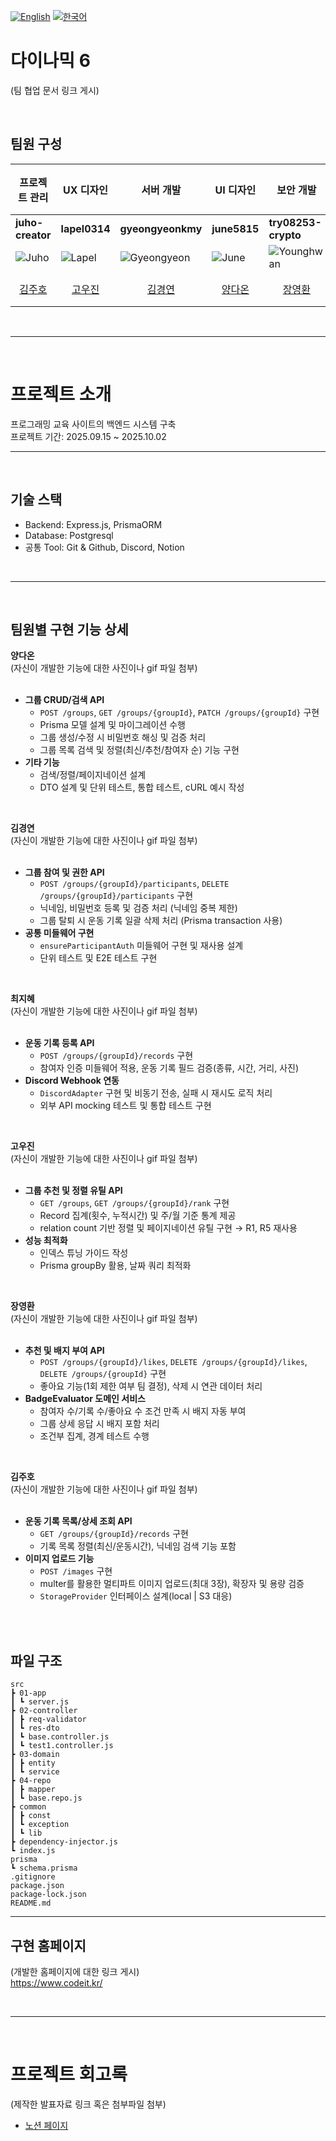 
  [![English](https://img.shields.io/badge/lang-English-blue.svg)](https://github.com/Sprint-Basic-Project/nb05-seven-dynamic6/tree/develop/README.EN.md)
  [![한국어](https://img.shields.io/badge/lang-한국어-red.svg)](https://github.com/Sprint-Basic-Project/nb05-seven-dynamic6/tree/develop)
  
  
  # 다이나믹 6
  (팀 협업 문서 링크 게시) 
  
  
  </br>
  
  ## 팀원 구성
  | 프로젝트 관리 | UX 디자인 | 서버 개발 | UI 디자인 | 보안 개발 | 데이터 분석 |
  |---------------------|---------------------------|---------------------|----------------|----------------|----------------|
  | **juho-creator** | **lapel0314** | **gyeongyeonkmy** | **june5815** | **try08253-crypto** | **918-jihye** |
  | ![Juho](https://avatars.githubusercontent.com/juho-creator) | ![Lapel](https://avatars.githubusercontent.com/lapel0314) | ![Gyeongyeon](https://avatars.githubusercontent.com/gyeongyeonkmy) | ![June](https://avatars.githubusercontent.com/june5815) | ![Younghwan](https://avatars.githubusercontent.com/try08253-crypto) | ![Jihye](https://avatars.githubusercontent.com/918-jihye) |
  | <div align="center">[김주호](https://github.com/juho-creator)</div> | <div align="center">[고우진](https://github.com/lapel0314)</div> | <div align="center">[김경연](https://github.com/gyeongyeonkmy)</div> | <div align="center">[양다온](https://github.com/june5815)</div> | <div align="center">[장영환](https://github.com/try08253-crypto)</div> | <div align="center">[최지혜](https://github.com/918-jihye)</div> |
  
  
  </br>
  
  -------
  </br>
  
  # 프로젝트 소개
  프로그래밍 교육 사이트의 백엔드 시스템 구축 </br>
  프로젝트 기간: 2025.09.15 ~ 2025.10.02
  </br>
  
  ----
  </br>
  
  ## 기술 스택
  - Backend: Express.js, PrismaORM
  - Database: Postgresql
  - 공통 Tool: Git & Github, Discord, Notion
  </br>
  
  ----
  
  </br>
  
  
  ## 팀원별 구현 기능 상세
  
  **양다온**  
  (자신이 개발한 기능에 대한 사진이나 gif 파일 첨부)  
  </br>
  
  - **그룹 CRUD/검색 API**
    - `POST /groups`, `GET /groups/{groupId}`, `PATCH /groups/{groupId}` 구현
    - Prisma 모델 설계 및 마이그레이션 수행
    - 그룹 생성/수정 시 비밀번호 해싱 및 검증 처리
    - 그룹 목록 검색 및 정렬(최신/추천/참여자 순) 기능 구현
  - **기타 기능**
    - 검색/정렬/페이지네이션 설계
    - DTO 설계 및 단위 테스트, 통합 테스트, cURL 예시 작성
  
  </br>
  
  **김경연**  
  (자신이 개발한 기능에 대한 사진이나 gif 파일 첨부)  
  </br>
  
  - **그룹 참여 및 권한 API**
    - `POST /groups/{groupId}/participants`, `DELETE /groups/{groupId}/participants` 구현
    - 닉네임, 비밀번호 등록 및 검증 처리 (닉네임 중복 제한)
    - 그룹 탈퇴 시 운동 기록 일괄 삭제 처리 (Prisma transaction 사용)
  - **공통 미들웨어 구현**
    - `ensureParticipantAuth` 미들웨어 구현 및 재사용 설계
    - 단위 테스트 및 E2E 테스트 구현
  
  </br>
  
  **최지혜**  
  (자신이 개발한 기능에 대한 사진이나 gif 파일 첨부)  
  </br>
  
  - **운동 기록 등록 API**
    - `POST /groups/{groupId}/records` 구현
    - 참여자 인증 미들웨어 적용, 운동 기록 필드 검증(종류, 시간, 거리, 사진)
  - **Discord Webhook 연동**
    - `DiscordAdapter` 구현 및 비동기 전송, 실패 시 재시도 로직 처리
    - 외부 API mocking 테스트 및 통합 테스트 구현
  
  </br>
  
  **고우진**  
  (자신이 개발한 기능에 대한 사진이나 gif 파일 첨부)  
  </br>
  
  - **그룹 추천 및 정렬 유틸 API**
    - `GET /groups`, `GET /groups/{groupId}/rank` 구현
    - Record 집계(횟수, 누적시간) 및 주/월 기준 통계 제공
    - relation count 기반 정렬 및 페이지네이션 유틸 구현 → R1, R5 재사용
  - **성능 최적화**
    - 인덱스 튜닝 가이드 작성
    - Prisma groupBy 활용, 날짜 쿼리 최적화
  
  </br>
  
  **장영환**  
  (자신이 개발한 기능에 대한 사진이나 gif 파일 첨부)  
  </br>
  
  - **추천 및 배지 부여 API**
    - `POST /groups/{groupId}/likes`, `DELETE /groups/{groupId}/likes`, `DELETE /groups/{groupId}` 구현
    - 좋아요 기능(1회 제한 여부 팀 결정), 삭제 시 연관 데이터 처리
  - **BadgeEvaluator 도메인 서비스**
    - 참여자 수/기록 수/좋아요 수 조건 만족 시 배지 자동 부여
    - 그룹 상세 응답 시 배지 포함 처리
    - 조건부 집계, 경계 테스트 수행
  
  </br>
  
  **김주호**  
  (자신이 개발한 기능에 대한 사진이나 gif 파일 첨부)  
  </br>
  
  - **운동 기록 목록/상세 조회 API**
    - `GET /groups/{groupId}/records` 구현
    - 기록 목록 정렬(최신/운동시간), 닉네임 검색 기능 포함
  - **이미지 업로드 기능**
    - `POST /images` 구현
    - multer를 활용한 멀티파트 이미지 업로드(최대 3장), 확장자 및 용량 검증
    - `StorageProvider` 인터페이스 설계(local | S3 대응)
  
  </br></br>
  
  
  
  ## 파일 구조
  ```plaintext
  src
  ┣ 01-app
  ┃ ┗ server.js
  ┣ 02-controller
  ┃ ┣ req-validator
  ┃ ┗ res-dto
  ┃ ┗ base.controller.js
  ┃ ┗ test1.controller.js
  ┣ 03-domain
  ┃ ┣ entity
  ┃ ┗ service
  ┣ 04-repo
  ┃ ┣ mapper
  ┃ ┗ base.repo.js
  ┣ common
  ┃ ┣ const
  ┃ ┗ exception
  ┃ ┗ lib
  ┣ dependency-injector.js
  ┗ index.js
  prisma
  ┗ schema.prisma
  .gitignore
  package.json
  package-lock.json
  README.md
  ```
  
  ----
  
  ## 구현 홈페이지
  (개발한 홈페이지에 대한 링크 게시) </br>
  https://www.codeit.kr/
  
  </br>
  
  ----
  
  </br>
  
  # 프로젝트 회고록 
  (제작한 발표자료 링크 혹은 첨부파일 첨부)
  - [노션 페이지](https://www.notion.so/1-2025-09-15-25ee9d59f596808f8dbde297962d624b)
  
 